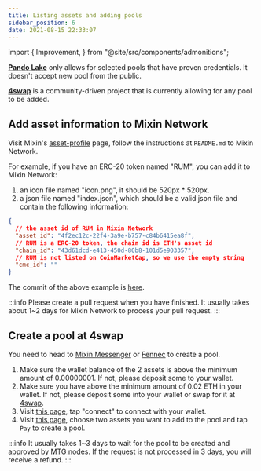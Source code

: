 ```yaml
---
title: Listing assets and adding pools
sidebar_position: 6
date: 2021-08-15 22:33:07
---
```


import {
  Improvement,
} from "@site/src/components/admonitions";

<Improvement />

**[Pando Lake](https://lake.pando.im)** only allows for selected pools that have proven credentials. It doesn't accept new pool from the public.

**[4swap](https://4swap.org)** is a community-driven project that is currently allowing for any pool to be added.

## Add asset information to Mixin Network

Visit Mixin's [asset-profile](https://github.com/MixinNetwork/asset-profile) page, follow the instructions at `README.md` to Mixin Network.

For example, if you have an ERC-20 token named "RUM", you can add it to Mixin Network:

1. an icon file named "icon.png", it should be 520px * 520px.
2. a json file named "index.json", which should be a valid json file and contain the following information:

```json
{
  // the asset id of RUM in Mixin Network
  "asset_id": "4f2ec12c-22f4-3a9e-b757-c84b6415ea8f",
  // RUM is a ERC-20 token, the chain id is ETH's asset id
  "chain_id": "43d61dcd-e413-450d-80b8-101d5e903357",
  // RUM is not listed on CoinMarketCap, so we use the empty string
  "cmc_id": ""
}
```

The commit of the above example is [here](https://github.com/MixinNetwork/asset-profile/commit/437d378f899c5837598bdb8c4e9c18ae8f21ad27).

:::info
Please create a pull request when you have finished. It usually takes about 1~2 days for Mixin Network to process your pull request.
:::

## Create a pool at 4swap

You need to head to [Mixin Messenger](../../wallets/mixin-messenger) or [Fennec](../../wallets/fennec) to create a pool.

1. Make sure the wallet balance of the 2 assets is above the minimum amount of 0.00000001. If not, please deposit some to your wallet.
2. Make sure you have above the minimum amount of 0.02 ETH in your wallet. If not, please deposit some into your wallet or swap for it at [4swap](https://app.4swap.org).
3. Visit [this page](https://app.4swap.org/#/me), tap "connect" to connect with your wallet.
4. Visit [this page](https://app.4swap.org/#/liquidity/create), choose two assets you want to add to the pool and tap `Pay` to create a pool.

:::info
It usually takes 1~3 days to wait for the pool to be created and approved by [MTG nodes](../key-concepts/4swap-mtg). If the request is not processed in 3 days, you will receive a refund.
:::
